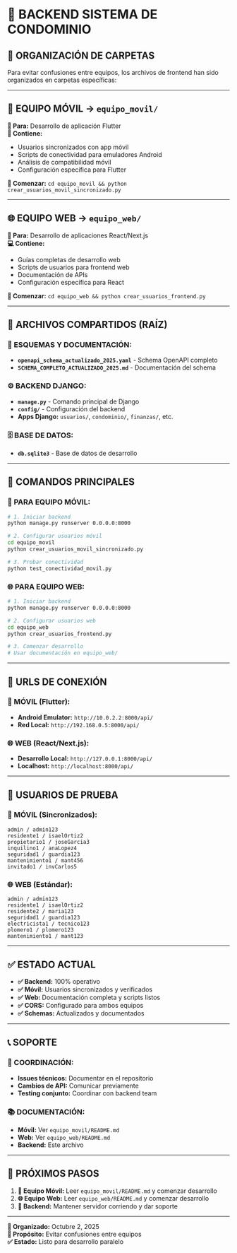 # 🏢 BACKEND SISTEMA DE CONDOMINIO

## 📁 **ORGANIZACIÓN DE CARPETAS**

Para evitar confusiones entre equipos, los archivos de frontend han sido organizados en carpetas específicas:

---

## 📱 **EQUIPO MÓVIL** → `equipo_movil/`

**🎯 Para:** Desarrollo de aplicación Flutter  
**📱 Contiene:** 
- Usuarios sincronizados con app móvil
- Scripts de conectividad para emuladores Android
- Análisis de compatibilidad móvil
- Configuración específica para Flutter

**🚀 Comenzar:** `cd equipo_movil && python crear_usuarios_movil_sincronizado.py`

---

## 🌐 **EQUIPO WEB** → `equipo_web/`

**🎯 Para:** Desarrollo de aplicaciones React/Next.js  
**💻 Contiene:**
- Guías completas de desarrollo web
- Scripts de usuarios para frontend web
- Documentación de APIs
- Configuración específica para React

**🚀 Comenzar:** `cd equipo_web && python crear_usuarios_frontend.py`

---

## 📄 **ARCHIVOS COMPARTIDOS (RAÍZ)**

### **🔧 ESQUEMAS Y DOCUMENTACIÓN:**
- **`openapi_schema_actualizado_2025.yaml`** - Schema OpenAPI completo
- **`SCHEMA_COMPLETO_ACTUALIZADO_2025.md`** - Documentación del schema

### **⚙️ BACKEND DJANGO:**
- **`manage.py`** - Comando principal de Django
- **`config/`** - Configuración del backend
- **Apps Django:** `usuarios/`, `condominio/`, `finanzas/`, etc.

### **🗄️ BASE DE DATOS:**
- **`db.sqlite3`** - Base de datos de desarrollo

---

## 🚀 **COMANDOS PRINCIPALES**

### **📱 PARA EQUIPO MÓVIL:**
```bash
# 1. Iniciar backend
python manage.py runserver 0.0.0.0:8000

# 2. Configurar usuarios móvil
cd equipo_movil
python crear_usuarios_movil_sincronizado.py

# 3. Probar conectividad
python test_conectividad_movil.py
```

### **🌐 PARA EQUIPO WEB:**
```bash
# 1. Iniciar backend  
python manage.py runserver 0.0.0.0:8000

# 2. Configurar usuarios web
cd equipo_web
python crear_usuarios_frontend.py

# 3. Comenzar desarrollo
# Usar documentación en equipo_web/
```

---

## 🔗 **URLS DE CONEXIÓN**

### **📱 MÓVIL (Flutter):**
- **Android Emulator:** `http://10.0.2.2:8000/api/`
- **Red Local:** `http://192.168.0.5:8000/api/`

### **🌐 WEB (React/Next.js):**
- **Desarrollo Local:** `http://127.0.0.1:8000/api/`
- **Localhost:** `http://localhost:8000/api/`

---

## 👥 **USUARIOS DE PRUEBA**

### **📱 MÓVIL (Sincronizados):**
```
admin / admin123
residente1 / isaelOrtiz2
propietario1 / joseGarcia3
inquilino1 / anaLopez4
seguridad1 / guardia123
mantenimiento1 / mant456
invitado1 / invCarlos5
```

### **🌐 WEB (Estándar):**
```
admin / admin123
residente1 / isaelOrtiz2
residente2 / maria123
seguridad1 / guardia123
electricista1 / tecnico123
plomero1 / plomero123
mantenimiento1 / mant123
```

---

## ✅ **ESTADO ACTUAL**

- **✅ Backend:** 100% operativo
- **✅ Móvil:** Usuarios sincronizados y verificados
- **✅ Web:** Documentación completa y scripts listos
- **✅ CORS:** Configurado para ambos equipos
- **✅ Schemas:** Actualizados y documentados

---

## 📞 **SOPORTE**

### **🤝 COORDINACIÓN:**
- **Issues técnicos:** Documentar en el repositorio
- **Cambios de API:** Comunicar previamente
- **Testing conjunto:** Coordinar con backend team

### **📚 DOCUMENTACIÓN:**
- **Móvil:** Ver `equipo_movil/README.md`
- **Web:** Ver `equipo_web/README.md`
- **Backend:** Este archivo

---

## 🎯 **PRÓXIMOS PASOS**

1. **📱 Equipo Móvil:** Leer `equipo_movil/README.md` y comenzar desarrollo
2. **🌐 Equipo Web:** Leer `equipo_web/README.md` y comenzar desarrollo  
3. **🔧 Backend:** Mantener servidor corriendo y dar soporte

---

**📅 Organizado:** Octubre 2, 2025  
**🎯 Propósito:** Evitar confusiones entre equipos  
**✅ Estado:** Listo para desarrollo paralelo